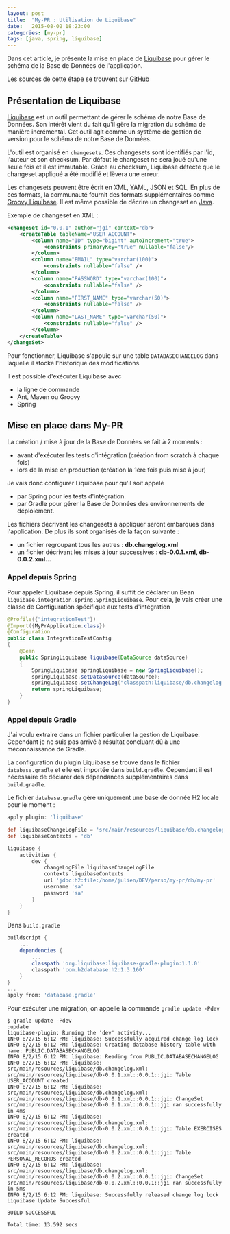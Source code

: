 ```yaml
---
layout: post
title:  "My-PR : Utilisation de Liquibase"
date:   2015-08-02 18:23:00
categories: [my-pr]
tags: [java, spring, liquibase]
---
```



Dans cet article, je présente la mise en place de [Liquibase](http://www.liquibase.org/) pour gérer le schéma de la Base de Données de l'application.

Les sources de cette étape se trouvent sur [GitHub](https://github.com/jgiovaresco/my-pr/tree/step6) 

## Présentation de Liquibase

[Liquibase](http://www.liquibase.org/) est un outil permettant de gérer le schéma de notre Base de Données. Son intérêt vient du fait qu'il gère la migration du schéma de manière incrémental.
Cet outil agit comme un système de gestion de version pour le schéma de notre Base de Données.

L'outil est organisé en ``changesets``. Ces changesets sont identifiés par l'id, l'auteur et son checksum. Par défaut le changeset ne sera joué qu'une seule fois et il est immutable.
Grâce au checksum, Liquibase détecte que le changeset appliqué a été modifié et lèvera une erreur.  

Les changesets peuvent être écrit en XML, YAML, JSON et SQL. En plus de ces formats, la communauté fournit des formats supplémentaires comme [Groovy Liquibase](https://github.com/liquibase/liquibase-groovy-dsl).
Il est même possible de décrire un changeset en [Java](http://jeanchristophegay.com/liquibase-refactoring-change-java/).
 
Exemple de changeset en XML :

```xml
<changeSet id="0.0.1" author="jgi" context="db">
	<createTable tableName="USER_ACCOUNT">
		<column name="ID" type="bigint" autoIncrement="true">
			<constraints primaryKey="true" nullable="false"/>
		</column>
		<column name="EMAIL" type="varchar(100)">
			<constraints nullable="false" />
		</column>
		<column name="PASSWORD" type="varchar(100)">
			<constraints nullable="false" />
		</column>
		<column name="FIRST_NAME" type="varchar(50)">
			<constraints nullable="false" />
		</column>
		<column name="LAST_NAME" type="varchar(50)">
			<constraints nullable="false" />
		</column>
	</createTable>
</changeSet>
```

Pour fonctionner, Liquibase s'appuie sur une table ``DATABASECHANGELOG`` dans laquelle il stocke l'historique des modifications.

Il est possible d'exécuter Liquibase avec

* la ligne de commande
* Ant, Maven ou Groovy
* Spring

## Mise en place dans My-PR

La création / mise à jour de la Base de Données se fait à 2 moments : 

* avant d'exécuter les tests d'intégration (création from scratch à chaque fois)
* lors de la mise en production (création la 1ère fois puis mise à jour)

Je vais donc configurer Liquibase pour qu'il soit appelé

* par Spring pour les tests d'intégration.
* par Gradle pour gérer la Base de Données des environnements de déploiement.

Les fichiers décrivant les changesets à appliquer seront embarqués dans l'application. De plus ils sont organisés de la façon suivante : 
 
* un fichier regroupant tous les autres : **db.changelog.xml**
* un fichier décrivant les mises à jour successives : **db-0.0.1.xml, db-0.0.2.xml...**

### Appel depuis Spring

Pour appeler Liquibase depuis Spring, il suffit de déclarer un Bean ``liquibase.integration.spring.SpringLiquibase``. Pour cela, je vais créer une classe de Configuration spécifique aux tests d'intégration

```java
@Profile({"integrationTest"})
@Import({MyPrApplication.class})
@Configuration
public class IntegrationTestConfig
{
	@Bean
	public SpringLiquibase liquibase(DataSource dataSource)
	{
		SpringLiquibase springLiquibase = new SpringLiquibase();
		springLiquibase.setDataSource(dataSource);
		springLiquibase.setChangeLog("classpath:liquibase/db.changelog.xml");
		return springLiquibase;
	}
}
```

### Appel depuis Gradle

J'ai voulu extraire dans un fichier particulier la gestion de Liquibase. Cependant je ne suis pas arrivé à résultat concluant dû à une méconnaissance de Gradle. 

La configuration du plugin Liquibase se trouve dans le fichier ``database.gradle`` et elle est importée dans ``build.gradle``. 
Cependant il est nécessaire de déclarer des dépendances supplémentaires dans ``build.gradle``.

Le fichier ``database.gradle`` gère uniquement une base de donnée H2 locale pour le moment :

```groovy
apply plugin: 'liquibase'

def liquibaseChangeLogFile = 'src/main/resources/liquibase/db.changelog.xml'
def liquibaseContexts = 'db'

liquibase {
    activities {
        dev {
            changeLogFile liquibaseChangeLogFile
            contexts liquibaseContexts
            url 'jdbc:h2:file:/home/julien/DEV/perso/my-pr/db/my-pr'
            username 'sa'
            password 'sa'
        }
    }
}
```

Dans ``build.gradle``

```groovy
buildscript {
    ...
    dependencies {
        ...
        classpath 'org.liquibase:liquibase-gradle-plugin:1.1.0'
        classpath 'com.h2database:h2:1.3.160'
    }
}
...
apply from: 'database.gradle'
```

Pour exécuter une migration, on appelle la commande ``gradle update -Pdev``

```
$ gradle update -Pdev                
:update
liquibase-plugin: Running the 'dev' activity...
INFO 8/2/15 6:12 PM: liquibase: Successfully acquired change log lock
INFO 8/2/15 6:12 PM: liquibase: Creating database history table with name: PUBLIC.DATABASECHANGELOG
INFO 8/2/15 6:12 PM: liquibase: Reading from PUBLIC.DATABASECHANGELOG
INFO 8/2/15 6:12 PM: liquibase: src/main/resources/liquibase/db.changelog.xml: src/main/resources/liquibase/db-0.0.1.xml::0.0.1::jgi: Table USER_ACCOUNT created
INFO 8/2/15 6:12 PM: liquibase: src/main/resources/liquibase/db.changelog.xml: src/main/resources/liquibase/db-0.0.1.xml::0.0.1::jgi: ChangeSet src/main/resources/liquibase/db-0.0.1.xml::0.0.1::jgi ran successfully in 4ms
INFO 8/2/15 6:12 PM: liquibase: src/main/resources/liquibase/db.changelog.xml: src/main/resources/liquibase/db-0.0.2.xml::0.0.1::jgi: Table EXERCISES created
INFO 8/2/15 6:12 PM: liquibase: src/main/resources/liquibase/db.changelog.xml: src/main/resources/liquibase/db-0.0.2.xml::0.0.1::jgi: Table PERSONAL_RECORDS created
INFO 8/2/15 6:12 PM: liquibase: src/main/resources/liquibase/db.changelog.xml: src/main/resources/liquibase/db-0.0.2.xml::0.0.1::jgi: ChangeSet src/main/resources/liquibase/db-0.0.2.xml::0.0.1::jgi ran successfully in 5ms
INFO 8/2/15 6:12 PM: liquibase: Successfully released change log lock
Liquibase Update Successful

BUILD SUCCESSFUL

Total time: 13.592 secs
```